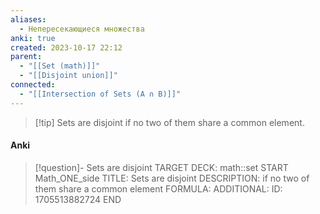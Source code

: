 ```yaml
---
aliases:
  - Непересекающиеся множества
anki: true
created: 2023-10-17 22:12
parent:
  - "[[Set (math)]]"
  - "[[Disjoint union]]"
connected:
  - "[[Intersection of Sets (A ∩ B)]]"
---
```


> [!tip] Sets are disjoint
 if no two of them share a common element.


#### Anki
> [!question]- Sets are disjoint
TARGET DECK: math::set
START
Math_ONE_side
TITLE: Sets are disjoint
DESCRIPTION:  if no two of them share a common element
FORMULA: 
ADDITIONAL:
ID: 1705513882724
END











